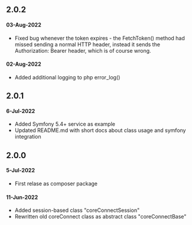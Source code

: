 ## 2.0.2

#### 03-Aug-2022

- Fixed bug whenever the token expires - the FetchToken() method had missed sending a normal HTTP header, instead it sends the Authorization: Bearer header, which is of course wrong.

#### 02-Aug-2022

- Added additional logging to php error_log()

## 2.0.1

#### 6-Jul-2022

- Added Symfony 5.4+ service as example
- Updated README.md with short docs about class usage and symfony integration

## 2.0.0

#### 5-Jul-2022

- First relase as composer package

#### 11-Jun-2022

- Added session-based class "coreConnectSession"
- Rewritten old coreConnect class as abstract class "coreConnectBase"

